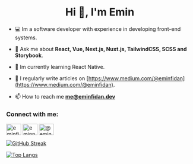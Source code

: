 <h1 align="center">Hi 👋, I'm Emin</h1>

- 💻 Im a software developer with experience in developing front-end systems.

- 💬 Ask me about **React, Vue, Next.js, Nuxt.js, TailwindCSS, SCSS and Storybook**.

- 🍃 Im currently learning React Native.

- 📝 I regularly write articles on [https://www.medium.com/@eminfidan](https://www.medium.com/@eminfidan).

- 📫 How to reach me **me@eminfidan.dev**

<h3 align="left">Connect with me:</h3>
<p align="left">
<a href="https://linkedin.com/in/eminfidan" target="blank"><img align="center" src="https://raw.githubusercontent.com/rahuldkjain/github-profile-readme-generator/master/src/images/icons/Social/linked-in-alt.svg" alt="eminfidan" height="30" width="40" /></a>
<a href="https://instagram.com/eminnfidann" target="blank"><img align="center" src="https://raw.githubusercontent.com/rahuldkjain/github-profile-readme-generator/master/src/images/icons/Social/instagram.svg" alt="eminnfidann" height="30" width="40" /></a>
<a href="https://medium.com/@eminfidan" target="blank"><img align="center" src="https://raw.githubusercontent.com/rahuldkjain/github-profile-readme-generator/master/src/images/icons/Social/medium.svg" alt="@eminfidan" height="30" width="40" /></a>
</p>

[![GitHub Streak](https://streak-stats.demolab.com?user=eminfidan&theme=git-dark&hide_border=true&border_radius=5)](https://git.io/streak-stats)

[![Top Langs](https://github-readme-stats.vercel.app/api/top-langs/?username=eminfidan&layout=compact)](https://github.com/anuraghazra/github-readme-stats)
